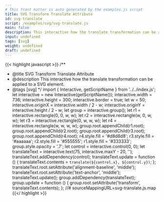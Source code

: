 ```yaml
---
# This front matter is auto generated by the examples.js script
title: SVG Transform Translate Attribute
id: svg-translate
script: /examples/svg/svg-translate.js
main: false
description: This interactive how the translate transformation can be applied to a SVG element.
input: undefined
tags: [svg]
weight: undefined
draft: undefined
---
```


{{< highlight javascript >}}
/**
* @title SVG Transform Translate Attribute
* @description This interactive how the translate transformation can be applied to a SVG element.
* @tags [svg]
*/
import { Interactive, getScriptName } from '../../index.js';
let interactive = new Interactive(getScriptName());
interactive.width = 736;
interactive.height = 300;
interactive.border = true;
let w = 50;
interactive.originX = interactive.width / 2 - w;
interactive.originY = interactive.height / 2 - w;
let group = interactive.group();
let r1 = interactive.rectangle(0, 0, w, w);
let r2 = interactive.rectangle(w, 0, w, w);
let r3 = interactive.rectangle(0, w, w, w);
let r4 = interactive.rectangle(w, w, w, w);
group.root.appendChild(r1.root);
group.root.appendChild(r2.root);
group.root.appendChild(r3.root);
group.root.appendChild(r4.root);
r4.style.fill = '#d8d8d8';
r3.style.fill = '#aaaaaa';
r2.style.fill = '#555555';
r1.style.fill = '#333333';
group.style.opacity = '.7';
let control = interactive.control(0, 0);
let translateText = interactive.text(75, interactive.maxY - 20, '');
translateText.addDependency(control);
translateText.update = function () {
    translateText.contents = `translate(${control.x}, ${control.y})`;
};
translateText.root.setAttribute('alignment-baseline', 'middle');
translateText.root.setAttribute('text-anchor', 'middle');
translateText.update();
group.addDependency(translateText);
group.update = function () {
    group.root.setAttribute('transform', translateText.contents);
};
//# sourceMappingURL=svg-translate.js.map
{{</ highlight >}}

